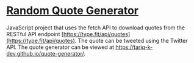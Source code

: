 # [Random Quote Generator](https://tariq-k-dev.github.io/quote-generator/)

JavaScript project that uses the fetch API to download quotes from the RESTful API endpoint [https://type.fit/api/quotes](https://type.fit/api/quotes).  The quote can be tweeted using the Twitter API.  The quote generator can be viewed at https://tariq-k-dev.github.io/quote-generator/.

